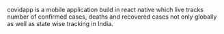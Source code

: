 covidapp is a mobile application build in react native which live tracks number of confirmed cases, deaths and recovered cases not only globally as well as state wise tracking in India.
